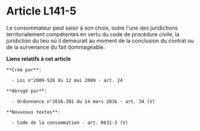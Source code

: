# Article L141-5

Le consommateur peut saisir à son choix, outre l'une des juridictions territorialement compétentes en vertu du code de
procédure civile, la juridiction du lieu où il demeurait au moment de la conclusion du contrat ou de la survenance du fait
dommageable.

**Liens relatifs à cet article**

	**Créé par**:

	  - Loi n°2009-526 du 12 mai 2009 - art. 24

	**Abrogé par**:

	  - Ordonnance n°2016-301 du 14 mars 2016 - art. 34 (V)

	**Nouveaux textes**:

	  - Code de la consommation - art. R631-3 (V)
